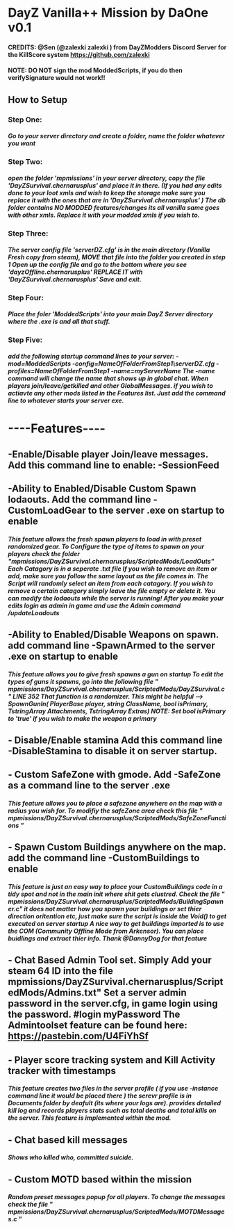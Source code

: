# DayZ Vanilla++ Mission by DaOne v0.1
#### CREDITS: @Sen (@zalexki zalexki ) from DayZModders Discord Server for the KillScore system https://github.com/zalexki
#### NOTE: DO NOT sign the mod ModdedScripts, if you do then verifySignature would not work!!


## How to Setup

### Step One:
##### Go to your server directory and create a folder, name the folder whatever you want

### Step Two:
##### open the folder 'mpmissions' in your server directory, copy the file 'DayZSurvival.chernarusplus' and place it in there. (If you had any edits done to your loot xmls and wish to keep the storage make sure you replace it with the ones that are in 'DayZSurvival.chernarusplus' ) The db folder contains NO MODDED features/changes its all vanilla same goes with other xmls. Replace it with your modded xmls if you wish to.

### Step Three:
##### The server config file 'serverDZ.cfg' is in the main directory (Vanilla Fresh copy from steam), MOVE that file into the folder you created in step 1 Open up the config file and go to the bottom where you see 'dayzOffline.chernarusplus' REPLACE IT with 'DayZSurvival.chernarusplus' Save and exit.

### Step Four:
##### Place the foler 'ModdedScripts' into your main DayZ Server directory where the .exe is and all that stuff.

### Step Five:
##### add the following startup command lines to your server: -mod=ModdedScripts -config=NameOfFolderFromStep1\serverDZ.cfg -profiles=NameOfFolderFromStep1 -name=myServerName The -name command will change the name that shows up in global chat. When players join/leave/getkilled and other GlobalMessages. if you wish to actiavte any other mods listed in the Features list. Just add the command line to whatever starts your server exe.


# ----Features----

## -Enable/Disable player Join/leave messages. Add this command line to enable: -SessionFeed

##  -Ability to Enabled/Disable Custom Spawn lodaouts. Add the command line -CustomLoadGear to the server .exe on startup to enable
#####  This feature allows the fresh spawn players to load in with preset randomized gear. To Configure the type of items to spawn on your players check the folder "mpmissions/DayZSurvival.chernarusplus/ScriptedMods/LoadOuts" Each Catagory is in a seperate .txt file If you wish to remove an item or add, make sure you follow the same layout as the file comes in. The Script will randomly select an item from each catagory. If you wish to remove a certain catagory simply leave the file empty or delete it. You can modify the lodaouts while the server is running! After you make your edits login as admin in game and use the Admin command /updateLoadouts

## -Ability to Enabled/Disable Weapons on spawn. add command line -SpawnArmed  to the server .exe on startup to enable
##### This feature allows you to give fresh spawns a gun on startup To edit the types of guns it spawns, go into the following file " mpmissions/DayZSurvival.chernarusplus/ScriptedMods/DayZSurvival.c " LINE 352 That function is a randomizer. This might be helpful --> SpawnGunIn( PlayerBase player, string ClassName, bool isPrimary, TstringArray Attachments, TstringArray Extras) NOTE:  Set bool isPrimary to 'true' if you wish to make the weapon a primary


## - Disable/Enable stamina Add this command line -DisableStamina  to disable it on server startup.

## - Custom SafeZone with gmode. Add -SafeZone as a command line to the server .exe
##### This feature allows you to place a safezone anywhere on the map with a radius you wish for. To modifiy the safeZone area check this file " mpmissions/DayZSurvival.chernarusplus/ScriptedMods/SafeZoneFunctions "

## - Spawn Custom Buildings anywhere on the map. add the command line -CustomBuildings to enable
##### This feature is just an easy way to place your CustomBuildings code in a tidy spot and not in the main init where shit gets clustred. Check the file " mpmissions/DayZSurvival.chernarusplus/ScriptedMods/BuildingSpawner.c" it does not matter how you spawn your buildings or set thier direction oritention etc, just make sure the script is inside the Void() to get executed on server startup A nice way to get buildings imported is to use the COM (Community Offline Mode from Arkensor). You can place buidlings and extract thier info. Thank @DannyDog for that feature

## - Chat Based Admin Tool set.  Simply Add your steam 64 ID into the file mpmissions/DayZSurvival.chernarusplus/ScriptedMods/Admins.txt" Set a server admin password in the server.cfg, in game login using the password. #login myPassword The Admintoolset feature can be found here: https://pastebin.com/U4FiYhSf

## - Player score tracking system and Kill Activity tracker with timestamps
##### This feature creates two files in the server profile ( if you use -instance command line it would be placed there ) the serevr profile is in Documents folder by deafult (its where your logs are). provides detailed kill log and records players stats such as total deaths and total kills on the server. This feature is implemented within the mod.

## - Chat based kill messages
##### Shows who killed who, committed suicide.

## - Custom MOTD based within the mission
##### Random preset messages popup for all players. To change the messages check the file " mpmissions/DayZSurvival.chernarusplus/ScriptedMods/MOTDMessages.c "
